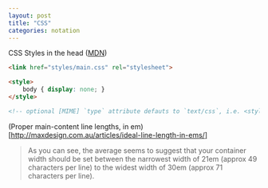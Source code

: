 ```yaml
---
layout: post
title: "CSS"
categories: notation
---
```


CSS Styles in the head ([MDN](https://developer.mozilla.org/en-US/docs/Web/HTML/Element/style))

```html
<link href="styles/main.css" rel="stylesheet">

<style>
    body { display: none; }
</style>

<!-- optional [MIME] `type` attribute defauts to `text/css`, i.e. <style type="text/css" /> -->
```

(Proper main-content line lengths, in em)[http://maxdesign.com.au/articles/ideal-line-length-in-ems/]

> As you can see, the average seems to suggest that your container width should be set between the narrowest width of 21em (approx 49 characters per line) to the widest width of 30em (approx 71 characters per line). 
